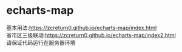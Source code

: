 # echarts-map
 基本用法:https://zcreturn0.github.io/echarts-map/index.html  
 省市区三级联动:https://zcreturn0.github.io/echarts-map/index2.html  
 请保证代码运行在服务器环境
